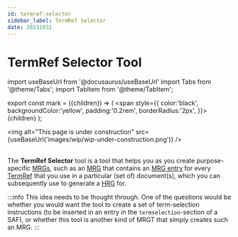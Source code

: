 ```yaml
---
id: termref-selector
sidebar_label: TermRef Selector
date: 20231031
---
```


# TermRef Selector Tool

import useBaseUrl from '@docusaurus/useBaseUrl'
import Tabs from '@theme/Tabs';
import TabItem from '@theme/TabItem';

export const mark = ({children}) => (
  <span style={{ color:'black', backgroundColor:'yellow', padding:'0.2rem', borderRadius:'2px', }}>
    {children}
  </span> );

<img
  alt="This page is under construction"
  src={useBaseUrl('images/wip/wip-under-construction.png')}
/><br/><br/>

The **TermRef Selector** tool is a tool that helps you as you create purpose-specific [MRGs](@), such as an [MRG](@) that contains an [MRG entry](@) for every [TermRef](@) that you use in a particular (set of) document(s), which you can subsequently use to generate a [HRG](@) for.

:::info
This idea needs to be thought through. One of the questions would be whether you would want the tool to create a set of term-selection instructions (to be inserted in an entry in the `termselection`-section of a SAF), or whether this tool is another kind of MRGT that simply creates such an MRG.
:::